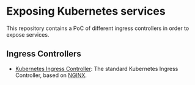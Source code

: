 # Exposing Kubernetes services

This repository contains a PoC of different ingress controllers in order to expose services.

## Ingress Controllers

 - [Kubernetes Ingress Controller](k8s-ingress-controller): The standard Kubernetes Ingress Controller, based on [NGINX](https://github.com/kubernetes/ingress-nginx).
